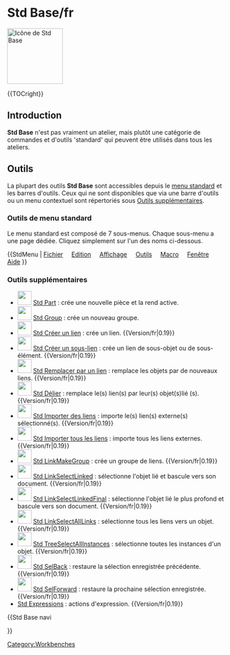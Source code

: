 # Std Base/fr





<img alt="Icône de Std Base" src=images/Freecad.svg  style="width:128px;">


{{TOCright}}

## Introduction

**Std Base** n\'est pas vraiment un atelier, mais plutôt une catégorie de commandes et d\'outils \'standard\' qui peuvent être utilisés dans tous les ateliers.

## Outils

La plupart des outils **Std Base** sont accessibles depuis le [menu standard](Standard_Menu/fr.md) et les barres d\'outils. Ceux qui ne sont disponibles que via une barre d\'outils ou un menu contextuel sont répertoriés sous [Outils supplémentaires](#Additional_tools.md).

### Outils de menu standard 

Le menu standard est composé de 7 sous-menus. Chaque sous-menu a une page dédiée. Cliquez simplement sur l\'un des noms ci-dessous.


{{StdMenu
|
[Fichier](Std_File_Menu/fr.md)
&nbsp;&nbsp;&nbsp;
[Edition](Std_Edit_Menu/fr.md)
&nbsp;&nbsp;&nbsp;
[Affichage](Std_View_Menu/fr.md)
&nbsp;&nbsp;&nbsp;
[Outils](Std_Tools_Menu/fr.md)
&nbsp;&nbsp;&nbsp;
[Macro](Std_Macro_Menu/fr.md)
&nbsp;&nbsp;&nbsp;
[Fenêtre](Std_Windows_Menu/fr.md)
&nbsp;&nbsp;&nbsp;
[Aide](Std_Help_Menu/fr.md)
}}

### Outils supplémentaires 

-   <img alt="" src=images/Std_Part.svg  style="width:32px;"> [Std Part](Std_Part/fr.md) : crée une nouvelle pièce et la rend active.
-   <img alt="" src=images/Std_Group.svg  style="width:32px;"> [Std Group](Std_Group/fr.md) : crée un nouveau groupe.
-   <img alt="" src=images/Std_LinkMake.svg  style="width:32px;"> [Std Créer un lien](Std_LinkMake/fr.md) : crée un lien. {{Version/fr|0.19}}
-   <img alt="" src=images/Std_LinkMakeRelative.svg  style="width:32px;"> [Std Créer un sous-lien](Std_LinkMakeRelative/fr.md) : crée un lien de sous-objet ou de sous-élément. {{Version/fr|0.19}}
-   <img alt="" src=images/Std_LinkReplace.svg  style="width:32px;"> [Std Remplacer par un lien](Std_LinkReplace/fr.md) : remplace les objets par de nouveaux liens. {{Version/fr|0.19}}
-   <img alt="" src=images/Std_LinkUnlink.svg  style="width:32px;"> [Std Délier](Std_LinkUnlink/fr.md) : remplace le(s) lien(s) par leur(s) objet(s)lié (s). {{Version/fr|0.19}}
-   <img alt="" src=images/Std_LinkImport.svg  style="width:32px;"> [Std Importer des liens](Std_LinkImport/fr.md) : importe le(s) lien(s) externe(s) sélectionné(s). {{Version/fr|0.19}}
-   <img alt="" src=images/Std_LinkImportAll.svg  style="width:32px;"> [Std Importer tous les liens](Std_LinkImportAll/fr.md) : importe tous les liens externes. {{Version/fr|0.19}}
-   <img alt="" src=images/Std_LinkMakeGroup.svg  style="width:32px;"> [Std LinkMakeGroup](Std_LinkMakeGroup/fr.md) : crée un groupe de liens. {{Version/fr|0.19}}
-   <img alt="" src=images/Std_LinkSelectLinked.svg  style="width:32px;"> [Std LinkSelectLinked](Std_LinkSelectLinked/fr.md) : sélectionne l\'objet lié et bascule vers son document. {{Version/fr|0.19}}
-   <img alt="" src=images/Std_LinkSelectLinkedFinal.svg  style="width:32px;"> [Std LinkSelectLinkedFinal](Std_LinkSelectLinkedFinal/fr.md) : sélectionne l\'objet lié le plus profond et bascule vers son document. {{Version/fr|0.19}}
-   <img alt="" src=images/Std_LinkSelectAllLinks.svg  style="width:32px;"> [Std LinkSelectAllLinks](Std_LinkSelectAllLinks/fr.md) : sélectionne tous les liens vers un objet. {{Version/fr|0.19}}
-   <img alt="" src=images/Std_TreeSelectAllInstances.svg  style="width:32px;"> [Std TreeSelectAllInstances](Std_TreeSelectAllInstances/fr.md) : sélectionne toutes les instances d\'un objet. {{Version/fr|0.19}}
-   <img alt="" src=images/Std_SelBack.svg  style="width:32px;"> [Std SelBack](Std_SelBack/fr.md) : restaure la sélection enregistrée précédente. {{Version/fr|0.19}}
-   <img alt="" src=images/Std_SelForward.svg  style="width:32px;"> [Std SelForward](Std_SelForward/fr.md) : restaure la prochaine sélection enregistrée. {{Version/fr|0.19}}
-   [Std Expressions](Std_Expressions/fr.md) : actions d\'expression. {{Version/fr|0.19}}





{{Std Base navi

}} 

[Category:Workbenches](Category:Workbenches.md)
